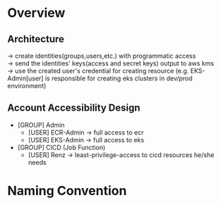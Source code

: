 # Overview 
## Architecture 
-> create identities(groups,users,etc.) with programmatic access <br />
-> send the identities' keys(access and secret keys) output to aws kms <br />
-> use the created user's credential for creating resource (e.g. EKS-Admin[user] is responsible for creating eks clusters in dev/prod environment) <br />

## Account Accessibility Design
* [GROUP] Admin 
    * [USER] ECR-Admin -> full access to ecr 
    * [USER] EKS-Admin -> full access to eks
* [GROUP] CICD (Job Function)
    * [USER] Renz -> least-privilege-access to cicd resources he/she needs

# Naming Convention 
